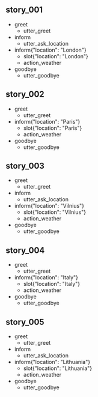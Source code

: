## story_001
* greet
   - utter_greet
* inform
   - utter_ask_location
* inform{"location": "London"}
   - slot{"location": "London"}
   - action_weather
* goodbye
   - utter_goodbye
## story_002
* greet
   - utter_greet
* inform{"location": "Paris"}
   - slot{"location": "Paris"}
   - action_weather
* goodbye
   - utter_goodbye
## story_003
* greet
   - utter_greet
* inform
   - utter_ask_location
* inform{"location": "Vilnius"}
   - slot{"location": "Vilnius"}
   - action_weather
* goodbye
   - utter_goodbye
## story_004
* greet
   - utter_greet
* inform{"location": "Italy"}
   - slot{"location": "Italy"}
   - action_weather
* goodbye
   - utter_goodbye
## story_005
* greet
   - utter_greet
* inform
   - utter_ask_location
* inform{"location": "Lithuania"}
   - slot{"location": "Lithuania"}
   - action_weather
* goodbye
   - utter_goodbye
